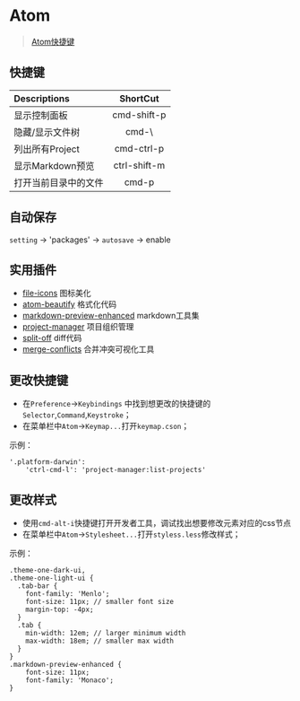 # Atom

> [Atom快捷键](https://github.com/futantan/atom)

## 快捷键

Descriptions |    ShortCut
:----------- | :-------------:
显示控制面板      | cmd-shift-p
隐藏/显示文件树 | cmd-\
列出所有Project |  cmd-ctrl-p
显示Markdown预览 | ctrl-shift-m
打开当前目录中的文件 | cmd-p

## 自动保存

`setting` -> 'packages' -> `autosave` -> enable

## 实用插件

- [file-icons](https://atom.io/packages/file-icons) 图标美化
- [atom-beautify](https://atom.io/packages/atom-beautify) 格式化代码
- [markdown-preview-enhanced](https://atom.io/packages/markdown-preview-enhanced) markdown工具集
- [project-manager](https://atom.io/packages/project-manager) 项目组织管理
- [split-off](https://atom.io/packages/split-diff) diff代码
- [merge-conflicts](https://atom.io/packages/merge-conflicts) 合并冲突可视化工具

## 更改快捷键

- 在`Preference`->`Keybindings` 中找到想更改的快捷键的`Selector`,`Command`,`Keystroke`；
- 在菜单栏中`Atom`->`Keymap...`打开`keymap.cson`；

示例：
```
'.platform-darwin':
    'ctrl-cmd-l': 'project-manager:list-projects'
```

## 更改样式

- 使用`cmd-alt-i`快捷键打开开发者工具，调试找出想要修改元素对应的css节点
- 在菜单栏中`Atom`->`Stylesheet...`打开`styless.less`修改样式；

示例：
```
.theme-one-dark-ui,
.theme-one-light-ui {
  .tab-bar {
    font-family: 'Menlo';
    font-size: 11px; // smaller font size
    margin-top: -4px;
  }
  .tab {
    min-width: 12em; // larger minimum width
    max-width: 18em; // smaller max width
  }
}
.markdown-preview-enhanced {
    font-size: 11px;
    font-family: 'Monaco';
}
```
